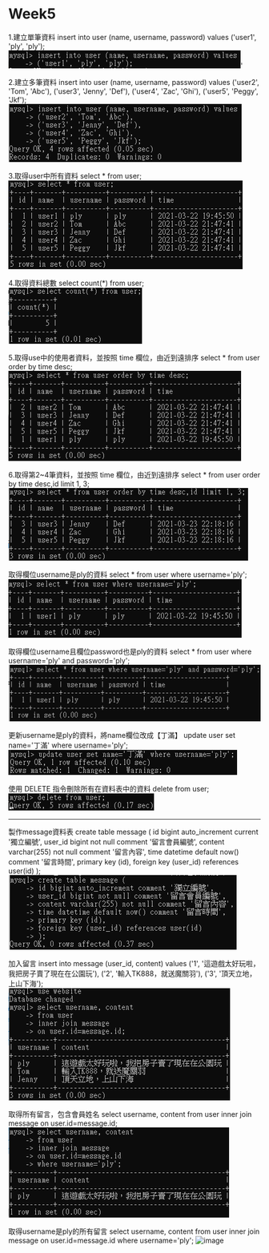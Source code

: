 # Week5

1.建立單筆資料
insert into user (name, username, password) values
('user1', 'ply', 'ply');
![image](https://github.com/ChenYee-Wang/Week5/blob/main/1.png)'

2.建立多筆資料
insert into user (name, username, password) values
('user2', 'Tom', 'Abc'),
('user3', 'Jenny', 'Def'),
('user4', 'Zac', 'Ghi'),
('user5', 'Peggy', 'Jkf');
![image](https://github.com/ChenYee-Wang/Week5/blob/main/2.png)

3.取得user中所有資料
select * from user;
![image](https://github.com/ChenYee-Wang/Week5/blob/main/3.png)

4.取得資料總數
select count(*) from user;
![image](https://github.com/ChenYee-Wang/Week5/blob/main/4.png)

5.取得use中的使用者資料，並按照 time 欄位，由近到遠排序
select * from user order by time desc;
![image](https://github.com/ChenYee-Wang/Week5/blob/main/5.png)

6.取得第2~4筆資料，並按照 time 欄位，由近到遠排序
select * from user order by time desc,id limit 1, 3;
![image](https://github.com/ChenYee-Wang/Week5/blob/main/6.png)

取得欄位username是ply的資料
select * from user where username='ply';
![image](https://github.com/ChenYee-Wang/Week5/blob/main/7.png)

取得欄位username且欄位password也是ply的資料
select * from user where username='ply' and password='ply';
![image](https://github.com/ChenYee-Wang/Week5/blob/main/8.png)

更新username是ply的資料，將name欄位改成【丁滿】
update user set name='丁滿' where username='ply';
![image](https://github.com/ChenYee-Wang/Week5/blob/main/9.png)

使用 DELETE 指令刪除所有在資料表中的資料
delete from user;
![image](https://github.com/ChenYee-Wang/Week5/blob/main/10.png)

---------------------------------------------------------------------------

製作message資料表
create table message (
id bigint auto_increment current '獨立編號',
user_id bigint not null comment '留言會員編號',
content varchar(255) not null comment '留言內容',
time datetime default now() comment '留言時間',
primary key (id),
foreign key (user_id) references user(id)
);
![image](https://github.com/ChenYee-Wang/Week5/blob/main/額外題1.png)

加入留言
insert into message (user_id, content) values
('1', '這遊戲太好玩啦，我把房子賣了現在在公園玩'),
('2', '輸入TK888，就送魔關羽'),
('3', '頂天立地，上山下海');
![image](https://github.com/ChenYee-Wang/Week5/blob/main/額外題2.png)

取得所有留言，包含會員姓名
select username, content
from user
inner join message
on user.id=message.id;
![image](https://github.com/ChenYee-Wang/Week5/blob/main/額外題3.png)

取得username是ply的所有留言
select username, content
from user
inner join message
on user.id=message.id
where username='ply';
![image](https://github.com/ChenYee-Wang/Week5/blob/main/14.png)
